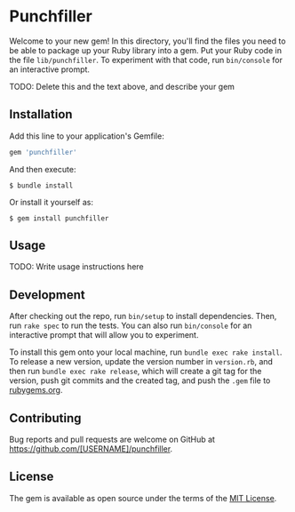 # Punchfiller

Welcome to your new gem! In this directory, you'll find the files you need to be able to package up your Ruby library into a gem. Put your Ruby code in the file `lib/punchfiller`. To experiment with that code, run `bin/console` for an interactive prompt.

TODO: Delete this and the text above, and describe your gem

## Installation

Add this line to your application's Gemfile:

```ruby
gem 'punchfiller'
```

And then execute:

    $ bundle install

Or install it yourself as:

    $ gem install punchfiller

## Usage

TODO: Write usage instructions here

## Development

After checking out the repo, run `bin/setup` to install dependencies. Then, run `rake spec` to run the tests. You can also run `bin/console` for an interactive prompt that will allow you to experiment.

To install this gem onto your local machine, run `bundle exec rake install`. To release a new version, update the version number in `version.rb`, and then run `bundle exec rake release`, which will create a git tag for the version, push git commits and the created tag, and push the `.gem` file to [rubygems.org](https://rubygems.org).

## Contributing

Bug reports and pull requests are welcome on GitHub at https://github.com/[USERNAME]/punchfiller.

## License

The gem is available as open source under the terms of the [MIT License](https://opensource.org/licenses/MIT).
